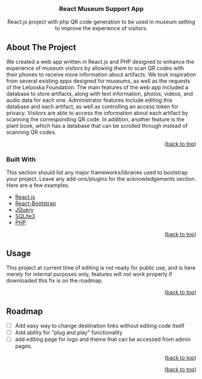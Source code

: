 
<!-- PROJECT LOGO -->
<br />
<div align="center">

  <h3 align="center">React Museum Support App</h3>

  <p align="center">
    React.js project with php QR code generation to be used in museum setting to improve the experience of visitors.
</div>







<!-- ABOUT THE PROJECT -->
## About The Project

We created a web app written in React.js and PHP designed to enhance the experience of museum visitors by allowing them to scan QR codes with their phones to receive more information about artifacts. We took inspiration from several existing apps designed for museums, as well as the requests of the Lelooska Foundation. The main features of the web app included a database to store artifacts, along with text information, photos, videos, and audio data for each one. Administrator features include editing this database and each artifact, as well as controlling an access token for privacy. Visitors are able to access the information about each artifact by scanning the corresponding QR code. In addition, another feature is the plant book, which has a database that can be scrolled through instead of scanning QR codes. 	

<p align="right">(<a href="#top">back to top</a>)</p>



### Built With

This section should list any major frameworks/libraries used to bootstrap your project. Leave any add-ons/plugins for the acknowledgements section. Here are a few examples.

* [React.js](https://reactjs.org/)
* [React-Bootstrap](https://react-bootstrap.github.io/)
* [JQuery](https://jquery.com)
* [SQLite3](https://www.sqlite.org/index.html)
* [PHP](https://www.php.net/)

<p align="right">(<a href="#top">back to top</a>)</p>




<!-- USAGE EXAMPLES -->
## Usage

This project at current time of editing is not ready for public use, and is here merely for internal purposes only, features will not work properly if downloaded this fix is on the roadmap.

<p align="right">(<a href="#top">back to top</a>)</p>



<!-- ROADMAP -->
## Roadmap

- [ ] Add easy way to change destination links without editing code itself
- [ ] Add ability for "plug and play" functionality
- [ ] add editing page for logo and theme that can be accessed from admin pages.

<p align="right">(<a href="#top">back to top</a>)</p>





<p align="right">(<a href="#top">back to top</a>)</p>

